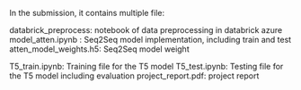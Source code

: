 In the submission, it contains multiple file: 

databrick_preprocess: notebook of data preprocessing in databrick azure
model_atten.ipynb : Seq2Seq model implementation, including train and test
atten_model_weights.h5: Seq2Seq model weight

T5_train.ipynb: Training file for the T5 model
T5_test.ipynb: Testing file for the T5 model including evaluation
project_report.pdf: project report
